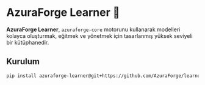 # AzuraForge Learner 🧠

**AzuraForge Learner**, `azuraforge-core` motorunu kullanarak modelleri kolayca oluşturmak, eğitmek ve yönetmek için tasarlanmış yüksek seviyeli bir kütüphanedir.

## Kurulum

```bash
pip install azuraforge-learner@git+https://github.com/AzuraForge/learner.git
```